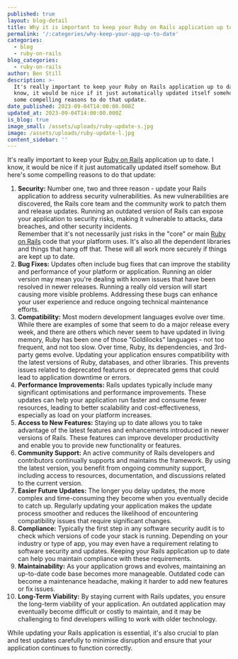 ```yaml
---
published: true
layout: blog-detail
title: Why it is important to keep your Ruby on Rails application up to date
permalink: '/:categories/why-keep-your-app-up-to-date'
categories:
  - blog
  - ruby-on-rails
blog_categories:
  - ruby-on-rails
author: Ben Still
description: >-
  It's really important to keep your Ruby on Rails application up to date. I
  know, it would be nice if it just automatically updated itself somehow. Here's
  some compelling reasons to do that update.
date_published: 2023-09-04T14:00:00.000Z
updated_at: 2023-09-04T14:00:00.000Z
is_blog: true
image_small: /assets/uploads/ruby-update-s.jpg
image: /assets/uploads/ruby-update-l.jpg
content_sidebar: ''
---
```


It's really important to keep your [Ruby on Rails](https://redant.com.au/blog/ruby-on-rails/ruby-on-rails-for-your-web-development) application up to date. I know, it would be nice if it just automatically updated itself somehow. But here's some compelling reasons to do that update:

1. **Security:**
   Number one, two and three reason -  update your Rails application to address security vulnerabilities. As new vulnerabilities are discovered, the Rails core team and the community work to patch them and release updates. Running an outdated version of Rails can expose your application to security risks, making it vulnerable to attacks, data breaches, and other security incidents.\
   Remember that it's not necessarily just risks in the "core" or main [Ruby on Rails](https://redant.com.au/blog/ruby-on-rails/why-we-use-ruby-on-rails/) code that your platform uses. It's also all the dependent libraries and things that hang off that. These will all work more securely if things are kept up to date.
2. **Bug Fixes:**
   Updates often include bug fixes that can improve the stability and performance of your platform or application. Running an older version may mean you're dealing with known issues that have been resolved in newer releases. Running a really old version will start causing more visible problems. Addressing these bugs can enhance your user experience and reduce ongoing technical maintenance efforts.
3. **Compatibility:**
   Most modern development languages evolve over time. While there are examples of some that seem to do a major release every week, and there are others which never seem to have updated in living memory, Ruby has been one of those "Goldilocks" languages - not too frequent, and not too slow. Over time,  Ruby, its dependencies, and 3rd-party gems evolve. Updating your application ensures compatibility with the latest versions of Ruby, databases, and other libraries. This prevents issues related to deprecated features or deprecated gems that could lead to application downtime or errors.
4. **Performance Improvements:**
   Rails updates typically include many significant optimisations and performance improvements. These updates can help your application run faster and consume fewer resources, leading to better scalability and cost-effectiveness, especially as load on your platform increases.
5. **Access to New Features:**
   Staying up to date allows you to take advantage of the latest features and enhancements introduced in newer versions of Rails. These features can improve developer productivity and enable you to provide new functionality or features.
6. **Community Support:**
   An active community of Rails developers and contributors continually supports and maintains the framework. By using the latest version, you benefit from ongoing community support, including access to resources, documentation, and discussions related to the current version.
7. **Easier Future Updates:**
   The longer you delay updates, the more complex and time-consuming they become when you eventually decide to catch up. Regularly updating your application makes the update process smoother and reduces the likelihood of encountering compatibility issues that require significant changes.
8. **Compliance:**
   Typically the first step in any software security audit is to check which versions of code your stack is running. Depending on your industry or type of app, you may even have a requirement relating to software security and updates. Keeping your Rails application up to date can help you maintain compliance with these requirements.
9. **Maintainability:**
   As your application grows and evolves, maintaining an up-to-date code base becomes more manageable. Outdated code can become a maintenance headache, making it harder to add new features or fix issues.
10. **Long-Term Viability:**
    By staying current with Rails updates, you ensure the long-term viability of your application. An outdated application may eventually become difficult or costly to maintain, and it may be challenging to find developers willing to work with older technology.

While updating your Rails application is essential, it's also crucial to plan and test updates carefully to minimise disruption and ensure that your application continues to function correctly.
